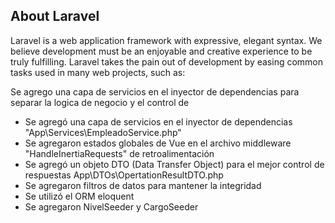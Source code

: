 ## About Laravel

Laravel is a web application framework with expressive, elegant syntax. We believe development must be an enjoyable and creative experience to be truly fulfilling. Laravel takes the pain out of development by easing common tasks used in many web projects, such as:

Se agrego una capa de servicios en el inyector de dependencias para separar la logica de negocio y el control de 

- Se agregó una capa de servicios en el inyector de dependencias "App\Services\EmpleadoService.php"
- Se agregaron estados globales de Vue en el archivo middleware "HandleInertiaRequests" de retroalimentación
- Se agregó un objeto DTO (Data Transfer Object) para el mejor control de respuestas App\DTOs\OpertationResultDTO.php
- Se agregaron filtros de datos para mantener la integridad
- Se utilizó el ORM eloquent
- Se agregaron NivelSeeder y CargoSeeder


